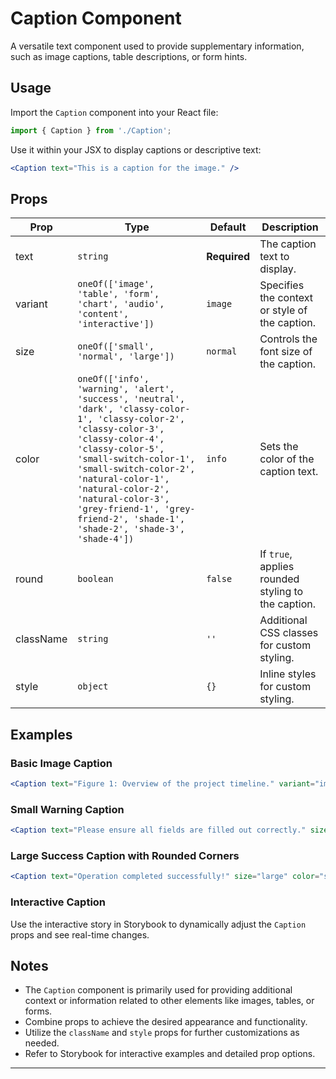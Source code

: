 # Caption Component

A versatile text component used to provide supplementary information, such as image captions, table descriptions, or form hints.

## Usage

Import the `Caption` component into your React file:

```jsx
import { Caption } from './Caption';
```

Use it within your JSX to display captions or descriptive text:

```jsx
<Caption text="This is a caption for the image." />
```

## Props

| Prop      | Type                                                         | Default      | Description                                        |
| --------- | ------------------------------------------------------------ | ------------ | -------------------------------------------------- |
| text      | `string`                                                     | **Required** | The caption text to display.                       |
| variant   | `oneOf(['image', 'table', 'form', 'chart', 'audio', 'content', 'interactive'])` | `image`      | Specifies the context or style of the caption.     |
| size      | `oneOf(['small', 'normal', 'large'])`                        | `normal`     | Controls the font size of the caption.             |
| color     | `oneOf(['info', 'warning', 'alert', 'success', 'neutral', 'dark', 'classy-color-1', 'classy-color-2', 'classy-color-3', 'classy-color-4', 'classy-color-5', 'small-switch-color-1', 'small-switch-color-2', 'natural-color-1', 'natural-color-2', 'natural-color-3', 'grey-friend-1', 'grey-friend-2', 'shade-1', 'shade-2', 'shade-3', 'shade-4'])` | `info`       | Sets the color of the caption text.                |
| round     | `boolean`                                                    | `false`      | If `true`, applies rounded styling to the caption. |
| className | `string`                                                     | `''`         | Additional CSS classes for custom styling.         |
| style     | `object`                                                     | `{}`         | Inline styles for custom styling.                  |

## Examples

### Basic Image Caption

```jsx
<Caption text="Figure 1: Overview of the project timeline." variant="image" />
```

### Small Warning Caption

```jsx
<Caption text="Please ensure all fields are filled out correctly." size="small" color="warning" />
```

### Large Success Caption with Rounded Corners

```jsx
<Caption text="Operation completed successfully!" size="large" color="success" round />
```

### Interactive Caption

Use the interactive story in Storybook to dynamically adjust the `Caption` props and see real-time changes.

## Notes

- The `Caption` component is primarily used for providing additional context or information related to other elements like images, tables, or forms.
- Combine props to achieve the desired appearance and functionality.
- Utilize the `className` and `style` props for further customizations as needed.
- Refer to Storybook for interactive examples and detailed prop options.

---
